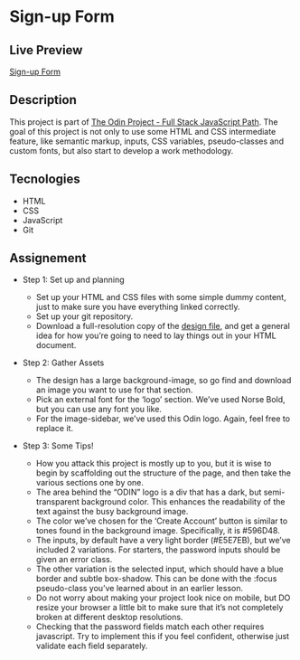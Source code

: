 # Sign-up Form

## Live Preview
[Sign-up Form](https://dak79.github.io/odin-sign-up-form/)

## Description
This project is part of [The Odin Project - Full Stack JavaScript Path](https://www.theodinproject.com/lessons/node-path-intermediate-html-and-css-sign-up-form).
The goal of this project is not only to use some HTML and CSS intermediate feature, like semantic markup, inputs, CSS variables, pseudo-classes and custom fonts, but also start to develop a work methodology. 

## Tecnologies
* HTML
* CSS
* JavaScript
* Git

## Assignement
* Step 1: Set up and planning
    * Set up your HTML and CSS files with some simple dummy content, just to make sure you have everything linked correctly.
    * Set up your git repository.
    * Download a full-resolution copy of the [design file](./project-design/sign-up-form.png), and get a general idea for how you’re going to need to lay things out in your HTML document.

* Step 2: Gather Assets
    * The design has a large background-image, so go find and download an image you want to use for that section.
    * Pick an external font for the ‘logo’ section. We’ve used Norse Bold, but you can use any font you like.
    * For the image-sidebar, we’ve used this Odin logo. Again, feel free to replace it.

* Step 3: Some Tips!
    * How you attack this project is mostly up to you, but it is wise to begin by scaffolding out the structure of the page, and then take the various sections one by one.
    * The area behind the “ODIN” logo is a div that has a dark, but semi-transparent background color. This enhances the readability of the text against the busy background image.
    * The color we’ve chosen for the ‘Create Account’ button is similar to tones found in the background image. Specifically, it is #596D48.
    * The inputs, by default have a very light border (#E5E7EB), but we’ve included 2 variations. For starters, the password inputs should be given an error class.
    * The other variation is the selected input, which should have a blue border and subtle box-shadow. This can be done with the :focus pseudo-class you’ve learned about in an earlier lesson.
    * Do not worry about making your project look nice on mobile, but DO resize your browser a little bit to make sure that it’s not completely broken at different desktop resolutions.
    * Checking that the password fields match each other requires javascript. Try to implement this if you feel confident, otherwise just validate each field separately.
